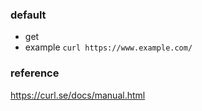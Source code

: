 ### default
- get
- example
	```curl https://www.example.com/ ```



### reference
https://curl.se/docs/manual.html